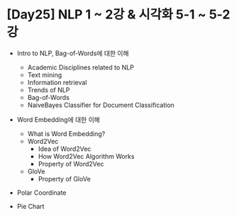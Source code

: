 # [Day25] NLP 1 ~ 2강 & 시각화 5-1 ~ 5-2강

* Intro to NLP, Bag-of-Words에 대한 이해
  * Academic Disciplines related to NLP
  * Text mining
  * Information retrieval
  * Trends of NLP
  * Bag-of-Words
  * NaiveBayes Classifier for Document Classification
  
* Word Embedding에 대한 이해
  * What is Word Embedding?
  * Word2Vec
    * Idea of Word2Vec
    * How Word2Vec Algorithm Works
    * Property of Word2Vec
  * GloVe
    * Property of GloVe

* Polar Coordinate

* Pie Chart